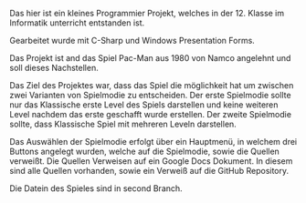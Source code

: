 Das hier ist ein kleines Programmier Projekt, welches in der 12. Klasse im Informatik unterricht entstanden ist.

Gearbeitet wurde mit C-Sharp und Windows Presentation Forms.

Das Projekt ist and das Spiel Pac-Man aus 1980 von Namco angelehnt und soll dieses Nachstellen.

Das Ziel des Projektes war, dass das Spiel die möglichkeit hat um zwischen zwei Varianten von Spielmodie zu entscheiden.
Der erste Spielmodie sollte nur das Klassische erste Level des Spiels darstellen und keine weiteren Level nachdem das erste geschafft wurde erstellen. 
Der zweite Spielmodie sollte, dass Klassische Spiel mit mehreren Leveln darstellen.

Das Auswählen der Spielmodie erfolgt über ein Hauptmenü, in welchem drei Buttons angelegt wurden, welche auf die Spielmodie, sowie die Quellen verweißt.
Die Quellen Verweisen auf ein Google Docs Dokument. In diesem sind alle Quellen vorhanden, sowie ein Verweiß auf die GitHub Repository.

Die Datein des Spieles sind in second Branch.
